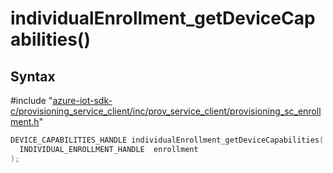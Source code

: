 # individualEnrollment_getDeviceCapabilities()

## Syntax

\#include "[azure-iot-sdk-c/provisioning_service_client/inc/prov_service_client/provisioning_sc_enrollment.h](../iot-c-ref-provisioning-sc-enrollment-h.md)"  
```C
DEVICE_CAPABILITIES_HANDLE individualEnrollment_getDeviceCapabilities(
  INDIVIDUAL_ENROLLMENT_HANDLE  enrollment
);
```

